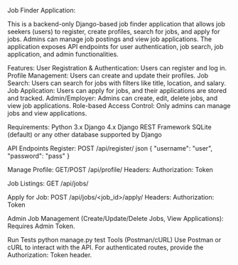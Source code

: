 Job Finder Application:

This is a backend-only Django-based job finder application that allows job seekers (users) to register, create profiles, search for jobs, and apply for jobs. Admins can manage job postings and view job applications. The application exposes API endpoints for user authentication, job search, job application, and admin functionalities.

Features:
User Registration & Authentication: Users can register and log in.
Profile Management: Users can create and update their profiles.
Job Search: Users can search for jobs with filters like title, location, and salary.
Job Application: Users can apply for jobs, and their applications are stored and tracked.
Admin/Employer: Admins can create, edit, delete jobs, and view job applications.
Role-based Access Control: Only admins can manage jobs and view applications.

Requirements:
Python 3.x
Django 4.x
Django REST Framework
SQLite (default) or any other database supported by Django

API Endpoints
Register:
POST /api/register/
json
{ "username": "user", "password": "pass" }

Manage Profile:
GET/POST /api/profile/
Headers: Authorization: Token <user-token>

Job Listings:
GET /api/jobs/

Apply for Job:
POST /api/jobs/<job_id>/apply/
Headers: Authorization: Token <user-token>

Admin Job Management (Create/Update/Delete Jobs, View Applications):
Requires Admin Token.

Run Tests
python manage.py test
Tools (Postman/cURL)
Use Postman or cURL to interact with the API. For authenticated routes, provide the Authorization: Token <your-token> header.
